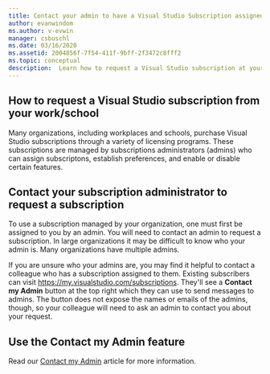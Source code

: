 ```yaml
---
title: Contact your admin to have a Visual Studio Subscription assigned
author: evanwindom
ms.author: v-evwin
manager: csbuschl
ms.date: 03/16/2020
ms.assetid: 2004856f-7f54-411f-9bff-2f3472c8fff2
ms.topic: conceptual
description:  Learn how to request a Visual Studio subscription at your workplace.
---
```


## How to request a Visual Studio subscription from your work/school
Many organizations, including workplaces and schools, purchase Visual Studio subscriptions through a variety of licensing programs. These subscriptions are managed by subscriptions administrators (admins) who can assign subscriptons, establish preferences, and enable or disable certain features.  

## Contact your subscription administrator to request a subscription
To use a subscription managed by your organization, one must first be assigned to you by an admin. You will need to contact an admin to request a subscription. In large organizations it may be difficult to know who your admin is. Many organizations have multiple admins.  

If you are unsure who your admins are, you may find it helpful to contact a colleague who has a subscription assigned to them. Existing subscribers can visit https://my.visualstudio.com/subscriptions. They'll see a **Contact my Admin** button at the top right which they can use to send messages to admins. The button does not expose the names or emails of the admins, though, so your colleague will need to ask an admin to contact you about your request.

## Use the Contact my Admin feature
Read our [Contact my Admin](https://docs.microsoft.com/visualstudio/subscriptions/contact-my-admin) article for more information.